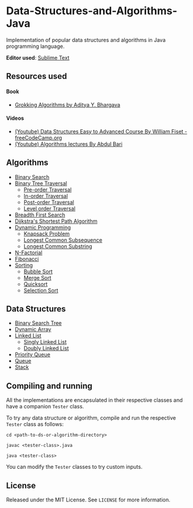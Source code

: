 # Data-Structures-and-Algorithms-Java
Implementation of popular data structures and algorithms in Java programming language.

**Editor used**: [Sublime Text](https://www.sublimetext.com/)

## Resources used

#### Book

- [Grokking Algorithms by Aditya Y. Bhargava](https://www.manning.com/books/grokking-algorithms)

#### Videos

- [(Youtube) Data Structures Easy to Advanced Course By William Fiset - freeCodeCamp.org](https://youtu.be/RBSGKlAvoiM)
- [(Youtube) Algorithms lectures By Abdul Bari](https://youtube.com/playlist?list=PLDN4rrl48XKpZkf03iYFl-O29szjTrs_O)

## Algorithms

- [Binary Search](https://github.com/swapnilmadavi/Data-Structures-and-Algorithms-Java/tree/main/algorithms/binarysearch)
- [Binary Tree Traversal](https://github.com/swapnilmadavi/Data-Structures-and-Algorithms-Java/tree/main/algorithms/binarytreetraversal)
	- [Pre-order Traversal](https://github.com/swapnilmadavi/Data-Structures-and-Algorithms-Java/blob/main/algorithms/binarytreetraversal/PreOrderTraversal.java)
	- [In-order Traversal](https://github.com/swapnilmadavi/Data-Structures-and-Algorithms-Java/blob/main/algorithms/binarytreetraversal/InOrderTraversal.java)
	- [Post-order Traversal](https://github.com/swapnilmadavi/Data-Structures-and-Algorithms-Java/blob/main/algorithms/binarytreetraversal/PostOrderTraversal.java)
	- [Level order Traversal](https://github.com/swapnilmadavi/Data-Structures-and-Algorithms-Java/blob/main/algorithms/binarytreetraversal/LevelOrderTraversal.java)
- [Breadth First Search](https://github.com/swapnilmadavi/Data-Structures-and-Algorithms-Java/tree/main/algorithms/breadthfirstsearch)
- [Dijkstra's Shortest Path Algorithm](https://github.com/swapnilmadavi/Data-Structures-and-Algorithms-Java/tree/main/algorithms/dijkstras)
- [Dynamic Programming](https://github.com/swapnilmadavi/Data-Structures-and-Algorithms-Java/tree/main/algorithms/dynamicprogramming)
	- [Knapsack Problem](https://github.com/swapnilmadavi/Data-Structures-and-Algorithms-Java/tree/main/algorithms/dynamicprogramming/knapsackproblem)
	- [Longest Common Subsequence](https://github.com/swapnilmadavi/Data-Structures-and-Algorithms-Java/tree/main/algorithms/dynamicprogramming/longestcommonsubsequence)
	- [Longest Common Substring](https://github.com/swapnilmadavi/Data-Structures-and-Algorithms-Java/tree/main/algorithms/dynamicprogramming/longestcommonsubstring)
- [N-Factorial](https://github.com/swapnilmadavi/Data-Structures-and-Algorithms-Java/tree/main/algorithms/factorial)
- [Fibonacci](https://github.com/swapnilmadavi/Data-Structures-and-Algorithms-Java/tree/main/algorithms/fibonacci)
- [Sorting](https://github.com/swapnilmadavi/Data-Structures-and-Algorithms-Java/tree/main/algorithms/sorting)
	- [Bubble Sort](https://github.com/swapnilmadavi/Data-Structures-and-Algorithms-Java/tree/main/algorithms/sorting/bubblesort)
	- [Merge Sort](https://github.com/swapnilmadavi/Data-Structures-and-Algorithms-Java/tree/main/algorithms/sorting/mergesort)
	- [Quicksort](https://github.com/swapnilmadavi/Data-Structures-and-Algorithms-Java/tree/main/algorithms/sorting/quicksort)
	- [Selection Sort](https://github.com/swapnilmadavi/Data-Structures-and-Algorithms-Java/tree/main/algorithms/sorting/selectionsort)

## Data Structures

- [Binary Search Tree](https://github.com/swapnilmadavi/Data-Structures-and-Algorithms-Java/tree/main/datastructures/binarysearchtree)
- [Dynamic Array](https://github.com/swapnilmadavi/Data-Structures-and-Algorithms-Java/tree/main/datastructures/dynamicarray)
- [Linked List](https://github.com/swapnilmadavi/Data-Structures-and-Algorithms-Java/tree/main/datastructures/linkedlist)
	- [Singly Linked List](https://github.com/swapnilmadavi/Data-Structures-and-Algorithms-Java/tree/main/datastructures/linkedlist/singlylinkedlist)
	- [Doubly Linked List](https://github.com/swapnilmadavi/Data-Structures-and-Algorithms-Java/tree/main/datastructures/linkedlist/doublylinkedlist)
- [Priority Queue](https://github.com/swapnilmadavi/Data-Structures-and-Algorithms-Java/tree/main/datastructures/priorityqueue)
- [Queue](https://github.com/swapnilmadavi/Data-Structures-and-Algorithms-Java/tree/main/datastructures/queue)
- [Stack](https://github.com/swapnilmadavi/Data-Structures-and-Algorithms-Java/tree/main/datastructures/stack)

## Compiling and running

All the implementations are encapsulated in their respective classes and have a companion `Tester` class.

To try any data structure or algorithm, compile and run the respective `Tester` class as follows:

```
cd <path-to-ds-or-algorithm-directory>

javac <tester-class>.java

java <tester-class>
```

You can modify the `Tester` classes to try custom inputs.

## License

Released under the MIT License. See `LICENSE` for more information.